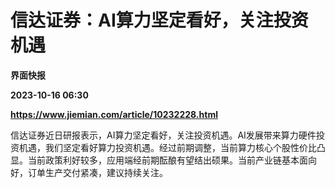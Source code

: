 # 信达证券：AI算力坚定看好，关注投资机遇
**界面快报**

**2023-10-16 06:30**

**https://www.jiemian.com/article/10232228.html**

信达证券近日研报表示，AI算力坚定看好，关注投资机遇。AI发展带来算力硬件投资机遇，我们坚定看好算力投资机遇。经过前期调整，当前算力核心个股性价比凸显。当前政策利好较多，应用端经前期酝酿有望结出硕果。当前产业链基本面向好，订单生产交付紧凑，建议持续关注。